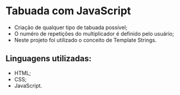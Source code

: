 # Tabuada com JavaScript
+ Criação de qualquer tipo de tabuada possível;
+ O numéro de repetições do multiplicador é definido pelo usuário;
+ Neste projeto foi utilizado o conceito de Template Strings.
## Linguagens utilizadas:
+ HTML;
+ CSS;
+ JavaScript.